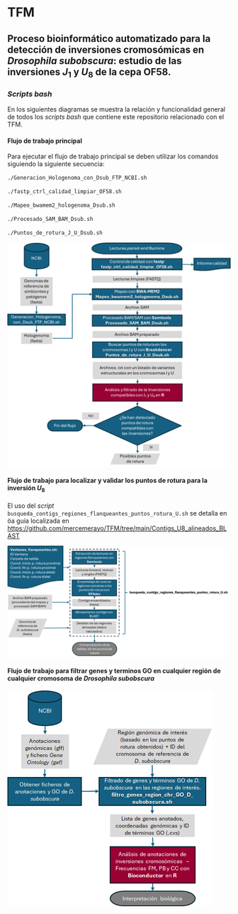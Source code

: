 # TFM
## Proceso bioinformático automatizado para la detección de inversiones cromosómicas en *Drosophila subobscura*: estudio de las inversiones  $J_{1}$ y $U_{8}$ de la cepa OF58.

### *Scripts bash*
En los siguientes diagramas se muestra la relación y funcionalidad general de todos los *scripts bash* que contiene este repositorio relacionado con el TFM.

#### Flujo de trabajo principal
Para ejecutar el flujo de trabajo principal se deben utilizar los comandos siguiendo la siguiente secuencia:
```bash
./Generacion_Hologenoma_con_Dsub_FTP_NCBI.sh
```
```bash
./fastp_ctrl_calidad_limpiar_OF58.sh
```
```bash
./Mapeo_bwamem2_hologenoma_Dsub.sh
```
```bash
./Procesado_SAM_BAM_Dsub.sh
```
```bash
./Puntos_de_rotura_J_U_Dsub.sh
```
![Diagrama de flujo para la búsqueda de puntos de rotura](diagramas/pipeline_bioinformatico.png)

#### Flujo de trabajo para localizar y validar los puntos de rotura para la inversión $U_8$ 
El uso del _script_ `busqueda_contigs_regiones_flanqueantes_puntos_rotura_U.sh` se detalla en öa guía localizada en https://github.com/mercemerayo/TFM/tree/main/Contigs_U8_alineados_BLAST

![Diagrama de flujo ensamblaje de novo y BLAST](diagramas/Ensamblaje_de_novo_BLAST_proceso.png)

#### Flujo de trabajo para filtrar genes y terminos GO en cualquier región de cualquier cromosoma de *Drosophila subobscura* 
![Diagrama de flujo el filtrado de genes y términos GO](diagramas/proceso_GO.png)
